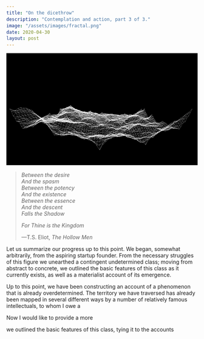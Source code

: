 ```yaml
---
title: "On the dicethrow"
description: "Contemplation and action, part 3 of 3."
image: "/assets/images/fractal.png"
date: 2020-04-30
layout: post
---
```


![](/assets/images/fractal.png)

> _Between the desire_  
> _And the spasm_  
> _Between the potency_  
> _And the existence_  
> _Between the essence_  
> _And the descent_  
> _Falls the Shadow_
>
> _For Thine is the Kingdom_
>
> —T.S. Eliot, _The Hollow Men_

Let us summarize our progress up to this point. We began, somewhat arbitrarily, from the aspiring startup founder. From the necessary struggles of this figure we unearthed a contingent undetermined class; moving from abstract to concrete, we outlined the basic features of this class as it currently exists, as well as a materialist account of its emergence.

Up to this point, we have been constructing an account of a phenomenon that is already overdetermined. The territory we have traversed has already been mapped in several different ways by a number of relatively famous intellectuals, to whom I owe a

Now I would like to provide a more

we outlined the basic features of this class, tying it to the accounts
